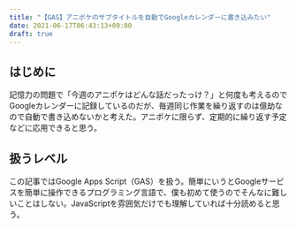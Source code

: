 ```yaml
---
title: "【GAS】アニポケのサブタイトルを自動でGoogleカレンダーに書き込みたい"
date: 2021-06-17T06:43:13+09:00
draft: true
---
```


## はじめに
記憶力の問題で「今週のアニポケはどんな話だったっけ？」と何度も考えるのでGoogleカレンダーに記録しているのだが、毎週同じ作業を繰り返すのは億劫なので自動で書き込めないかと考えた。アニポケに限らず、定期的に繰り返す予定などに応用できると思う。

## 扱うレベル
この記事ではGoogle Apps Script（GAS）を扱う。簡単にいうとGoogleサービスを簡単に操作できるプログラミング言語で、僕も初めて使うのでそんなに難しいことはしない。JavaScriptを雰囲気だけでも理解していれば十分読めると思う。
